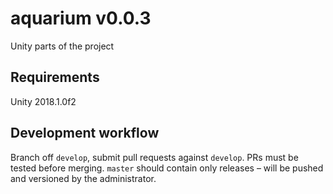 # aquarium v0.0.3
Unity parts of the project

## Requirements
Unity 2018.1.0f2

## Development workflow
Branch off `develop`, submit pull requests against `develop`. PRs must be tested before merging. `master` should contain only releases – will be pushed and versioned by the administrator.
